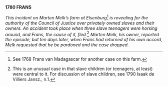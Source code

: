 **1780 FRANS**

*This incident on Marten Melk’s farm at Elsenburg*[^1] *is revealing for
the authority of the Council of Justice over privately owned slaves and
their owners. An accident took place when three slave teenagers were
horsing around, and Frans, the cause of it, fled.*[^2] *Marten Melk, his
owner, reported the episode, but ten days later, when Frans had returned
of his own accord, Melk requested that he be pardoned and the case
dropped.*

[^1]: See 1768 Frans van Madagascar for another case on this farm.

[^2]: This is an unusual case in that slave children (or teenagers, at
    least) were central to it. For discussion of slave children, see
    1790 Isaak de Villiers Jansz., n.1.
